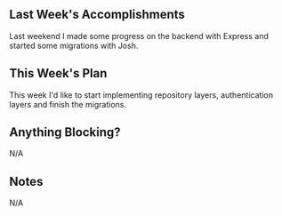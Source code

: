## Last Week's Accomplishments

Last weekend I made some progress on the backend with Express and started some migrations with Josh.

## This Week's Plan

This week I'd like to start implementing repository layers, authentication layers and finish the migrations.

## Anything Blocking?

N/A

## Notes

N/A
